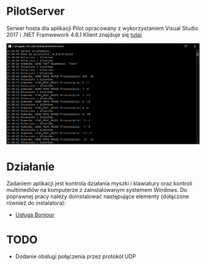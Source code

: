 # PilotServer
Serwer hosta dla aplikacji Pilot opracowany z wykorzystaniem Visual Studio 2017 i .NET Framwework 4.6.1
Klient znajduje się [tutaj](https://github.com/lnarolski/Pilot).

![Screenshot](https://raw.githubusercontent.com/lnarolski/PilotServer/master/Screenshots/screenshot1.png)

# Działanie
Zadaniem aplikacji jest kontrola działania myszki i klawiatury oraz kontroli multimediów na komputerze z zainstalowanym systemem Windows. Do poprawnej pracy należy doinstalować następujące elementy (dołączone również do instalatora):
* [Usługa Bonjour](https://support.apple.com/kb/DL999)

# TODO
- Dodanie obsługi połączenia przez protokół UDP
